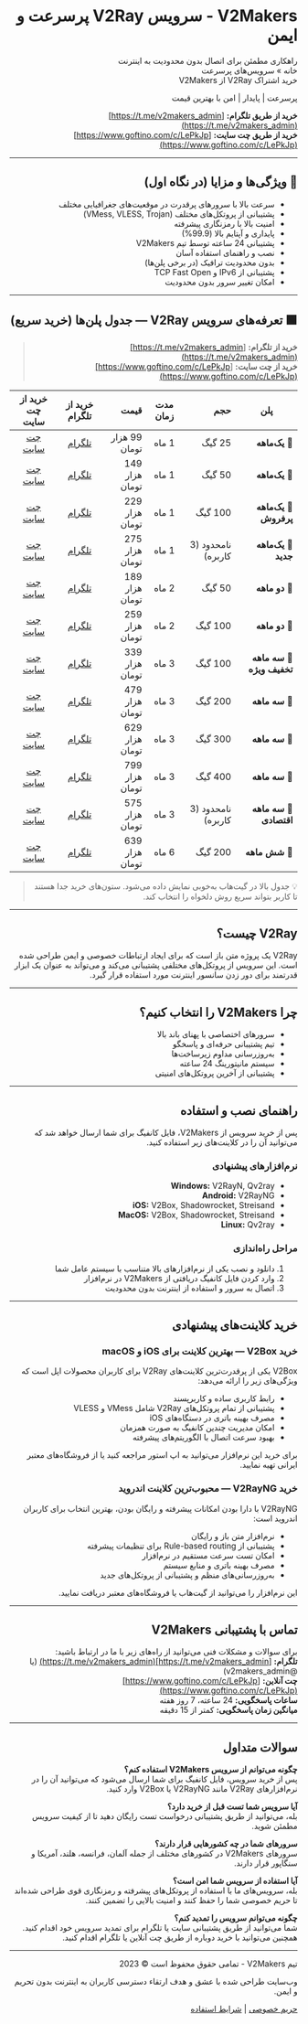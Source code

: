 <div dir="rtl">

# V2Makers - سرویس V2Ray پرسرعت و ایمن

راهکاری مطمئن برای اتصال بدون محدودیت به اینترنت  
خانه » سرویس‌های پرسرعت  
خرید اشتراک V2Ray از V2Makers

پرسرعت | پایدار | امن با بهترین قیمت

**خرید از طریق تلگرام:** [https://t.me/v2makers_admin](https://t.me/v2makers_admin)  
**خرید از طریق چت سایت:** [https://www.goftino.com/c/LePkJp](https://www.goftino.com/c/LePkJp)

---

## 🌟 ویژگی‌ها و مزایا (در نگاه اول)

- سرعت بالا با سرورهای پرقدرت در موقعیت‌های جغرافیایی مختلف  
- پشتیبانی از پروتکل‌های مختلف (VMess, VLESS, Trojan)  
- امنیت بالا با رمزنگاری پیشرفته  
- پایداری و آپتایم بالا (99.9%)  
- پشتیبانی 24 ساعته توسط تیم V2Makers  
- نصب و راهنمای استفاده آسان  
- بدون محدودیت ترافیک (در برخی پلن‌ها)  
- پشتیبانی از IPv6 و TCP Fast Open  
- امکان تغییر سرور بدون محدودیت

---

## 🟩 تعرفه‌های سرویس V2Ray — جدول پلن‌ها (خرید سریع)

> **خرید از تلگرام:** [https://t.me/v2makers_admin](https://t.me/v2makers_admin)  
> **خرید از چت سایت:** [https://www.goftino.com/c/LePkJp](https://www.goftino.com/c/LePkJp)

| **پلن** | **حجم** | **مدت زمان** | **قیمت** | **خرید از تلگرام** | **خرید از چت سایت** |
|---|---:|:---:|---:|:---:|:---:|
| 🔻 **یک‌ماهه** | 25 گیگ | 1 ماه | 99 هزار تومان | [تلگرام](https://t.me/v2makers_admin) | [چت سایت](https://www.goftino.com/c/LePkJp) |
| 🔻 **یک‌ماهه** | 50 گیگ | 1 ماه | 149 هزار تومان | [تلگرام](https://t.me/v2makers_admin) | [چت سایت](https://www.goftino.com/c/LePkJp) |
| 🔻 **یک‌ماهه پرفروش** | 100 گیگ | 1 ماه | 229 هزار تومان | [تلگرام](https://t.me/v2makers_admin) | [چت سایت](https://www.goftino.com/c/LePkJp) |
| 🔻 **یک‌ماهه جدید** | نامحدود (3 کاربره) | 1 ماه | 275 هزار تومان | [تلگرام](https://t.me/v2makers_admin) | [چت سایت](https://www.goftino.com/c/LePkJp) |
| 🔻 **دو ماهه** | 50 گیگ | 2 ماه | 189 هزار تومان | [تلگرام](https://t.me/v2makers_admin) | [چت سایت](https://www.goftino.com/c/LePkJp) |
| 🔻 **دو ماهه** | 100 گیگ | 2 ماه | 259 هزار تومان | [تلگرام](https://t.me/v2makers_admin) | [چت سایت](https://www.goftino.com/c/LePkJp) |
| 🔻 **سه ماهه تخفیف ویژه** | 100 گیگ | 3 ماه | 339 هزار تومان | [تلگرام](https://t.me/v2makers_admin) | [چت سایت](https://www.goftino.com/c/LePkJp) |
| 🔻 **سه ماهه** | 200 گیگ | 3 ماه | 479 هزار تومان | [تلگرام](https://t.me/v2makers_admin) | [چت سایت](https://www.goftino.com/c/LePkJp) |
| 🔻 **سه ماهه** | 300 گیگ | 3 ماه | 629 هزار تومان | [تلگرام](https://t.me/v2makers_admin) | [چت سایت](https://www.goftino.com/c/LePkJp) |
| 🔻 **سه ماهه** | 400 گیگ | 3 ماه | 799 هزار تومان | [تلگرام](https://t.me/v2makers_admin) | [چت سایت](https://www.goftino.com/c/LePkJp) |
| 🔻 **سه ماهه اقتصادی** | نامحدود (3 کاربره) | 3 ماه | 575 هزار تومان | [تلگرام](https://t.me/v2makers_admin) | [چت سایت](https://www.goftino.com/c/LePkJp) |
| 🔻 **شش ماهه** | 200 گیگ | 6 ماه | 639 هزار تومان | [تلگرام](https://t.me/v2makers_admin) | [چت سایت](https://www.goftino.com/c/LePkJp) |

> 💡 جدول بالا در گیت‌هاب به‌خوبی نمایش داده می‌شود. ستون‌های خرید جدا هستند تا کاربر بتواند سریع روش دلخواه را انتخاب کند.

---

## V2Ray چیست؟

V2Ray یک پروژه متن باز است که برای ایجاد ارتباطات خصوصی و ایمن طراحی شده است. این سرویس از پروتکل‌های مختلفی پشتیبانی می‌کند و می‌تواند به عنوان یک ابزار قدرتمند برای دور زدن سانسور اینترنت مورد استفاده قرار گیرد.

---

## چرا V2Makers را انتخاب کنیم؟

- سرورهای اختصاصی با پهنای باند بالا  
- تیم پشتیبانی حرفه‌ای و پاسخگو  
- به‌روزرسانی مداوم زیرساخت‌ها  
- سیستم مانیتورینگ 24 ساعته  
- پشتیبانی از آخرین پروتکل‌های امنیتی

---

## راهنمای نصب و استفاده

پس از خرید سرویس از V2Makers، فایل کانفیگ برای شما ارسال خواهد شد که می‌توانید آن را در کلاینت‌های زیر استفاده کنید.

### نرم‌افزارهای پیشنهادی
- **Windows:** V2RayN, Qv2ray  
- **Android:** V2RayNG  
- **iOS:** V2Box, Shadowrocket, Streisand  
- **MacOS:** V2Box, Shadowrocket, Streisand  
- **Linux:** Qv2ray

### مراحل راه‌اندازی
1. دانلود و نصب یکی از نرم‌افزارهای بالا متناسب با سیستم عامل شما  
2. وارد کردن فایل کانفیگ دریافتی از V2Makers در نرم‌افزار  
3. اتصال به سرور و استفاده از اینترنت بدون محدودیت

---

## خرید کلاینت‌های پیشنهادی

### خرید V2Box — بهترین کلاینت برای iOS و macOS
V2Box یکی از پرقدرت‌ترین کلاینت‌های V2Ray برای کاربران محصولات اپل است که ویژگی‌های زیر را ارائه می‌دهد:
- رابط کاربری ساده و کاربرپسند  
- پشتیبانی از تمام پروتکل‌های V2Ray شامل VMess و VLESS  
- مصرف بهینه باتری در دستگاه‌های iOS  
- امکان مدیریت چندین کانفیگ به صورت همزمان  
- بهبود سرعت اتصال با الگوریتم‌های پیشرفته

برای خرید این نرم‌افزار می‌توانید به اپ استور مراجعه کنید یا از فروشگاه‌های معتبر ایرانی تهیه نمایید.

### خرید V2RayNG — محبوب‌ترین کلاینت اندروید
V2RayNG با دارا بودن امکانات پیشرفته و رایگان بودن، بهترین انتخاب برای کاربران اندروید است:
- نرم‌افزار متن باز و رایگان  
- پشتیبانی از Rule-based routing برای تنظیمات پیشرفته  
- امکان تست سرعت مستقیم در نرم‌افزار  
- مصرف بهینه باتری و منابع سیستم  
- به‌روزرسانی‌های منظم و پشتیبانی از پروتکل‌های جدید

این نرم‌افزار را می‌توانید از گیت‌هاب یا فروشگاه‌های معتبر دریافت نمایید.

---

## تماس با پشتیبانی V2Makers

برای سوالات و مشکلات فنی می‌توانید از راه‌های زیر با ما در ارتباط باشید:  
**تلگرام:** [https://t.me/v2makers_admin](https://t.me/v2makers_admin) (یا @v2makers_admin)  
**چت آنلاین:** [https://www.goftino.com/c/LePkJp](https://www.goftino.com/c/LePkJp)  
**ساعات پاسخگویی:** 24 ساعته، 7 روز هفته  
**میانگین زمان پاسخگویی:** کمتر از 15 دقیقه

---

## سوالات متداول

**چگونه می‌توانم از سرویس V2Makers استفاده کنم؟**  
پس از خرید سرویس، فایل کانفیگ برای شما ارسال می‌شود که می‌توانید آن را در نرم‌افزارهای V2Ray مانند V2RayNG یا V2Box وارد کنید.

**آیا سرویس شما تست قبل از خرید دارد؟**  
بله، می‌توانید از طریق پشتیبانی درخواست تست رایگان دهید تا از کیفیت سرویس مطمئن شوید.

**سرورهای شما در چه کشورهایی قرار دارند؟**  
سرورهای V2Makers در کشورهای مختلف از جمله آلمان، فرانسه، هلند، آمریکا و سنگاپور قرار دارند.

**آیا استفاده از سرویس شما امن است؟**  
بله، سرویس‌های ما با استفاده از پروتکل‌های پیشرفته و رمزنگاری قوی طراحی شده‌اند تا حریم خصوصی شما را حفظ کنند و امنیت بالایی را تضمین کنند.

**چگونه می‌توانم سرویس را تمدید کنم؟**  
شما می‌توانید از طریق پشتیبانی سایت یا تلگرام برای تمدید سرویس خود اقدام کنید. همچنین می‌توانید با خرید دوباره از طریق چت آنلاین یا تلگرام اقدام کنید.

---

تیم V2Makers - تمامی حقوق محفوظ است © 2023

وب‌سایت طراحی شده با عشق و هدف ارتقاء دسترسی کاربران به اینترنت بدون تحریم و ایمن.

[حریم خصوصی](#) | [شرایط استفاده](#)

</div>
